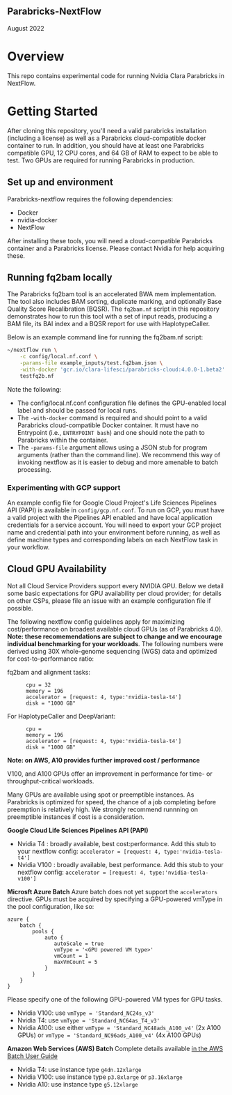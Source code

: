 Parabricks-NextFlow
-------------------
August 2022

# Overview
This repo contains experimental code for running Nvidia Clara Parabricks in NextFlow.


# Getting Started
After cloning this repository, you'll need a valid parabricks installation (including a license) as 
well as a Parabricks cloud-compatible docker container to run. In addition, you should have at least one
Parabricks compatible GPU, 12 CPU cores, and 64 GB of RAM to expect to be able to test. Two GPUs are required
for running Parabricks in production.


## Set up and environment
Parabricks-nextflow requires the following dependencies:
- Docker
- nvidia-docker
- NextFlow

After installing these tools, you will need a cloud-compatible Parabricks container and a Parabricks license.
Please contact Nvidia for help acquiring these.

## Running fq2bam locally

The Parabricks fq2bam tool is an accelerated BWA mem implementation. The tool also includes BAM sorting, duplicate marking, and optionally Base Quality Score Recalibration (BQSR). The `fq2bam.nf` script in this repository demonstrates how to run this tool with a set of input reads, producing a BAM file, its BAI index and a BQSR report for use with HaplotypeCaller.

Below is an example command line for running the fq2bam.nf script:

```bash
~/nextflow run \
    -c config/local.nf.conf \
    -params-file example_inputs/test.fq2bam.json \
    -with-docker 'gcr.io/clara-lifesci/parabricks-cloud:4.0.0-1.beta2' \
    testfq2b.nf
```

Note the following:
- The config/local.nf.conf configuration file defines the GPU-enabled local label and should be passed for local runs.
- The `-with-docker` command is required and should point to a valid Parabricks cloud-compatible Docker container. It must have no Entrypoint (i.e., `ENTRYPOINT bash`) and one should note the path to Parabricks within the container.
- The `-params-file` argument allows using a JSON stub for program arguments (rather than the command line). We recommend this way of invoking nextflow as it is easier to debug and more amenable to batch processing.

### Experimenting with GCP support
An example config file for Google Cloud Project's Life Sciences Pipelines API (PAPI) is available in `config/gcp.nf.conf`. To run on GCP, you must have a valid project with the Pipelines API enabled and have local application credentials for a service account. You will need to export your GCP project name and credential path into your environment before running, as well as define machine types and corresponding labels on each NextFlow task in your workflow.


## Cloud GPU Availability

Not all Cloud Service Providers support every NVIDIA GPU. Below we detail some basic expectations for GPU availability per cloud provider;
for details on other CSPs, please file an issue with an example configuration file if possible.

The following nextflow config guidelines apply for maximizing cost/performance on broadest available cloud GPUs (as of Parabricks 4.0).
**Note: these recomemendations are subject to change and we encourage individual benchmarking for your workloads**. The following numbers
were derived using 30X whole-genome sequencing (WGS) data and optimized for cost-to-performance ratio:

fq2bam and alignment tasks:
```
      cpu = 32
      memory = 196
      accelerator = [request: 4, type:'nvidia-tesla-t4']
      disk = "1000 GB"
```

For HaplotypeCaller and DeepVariant:
```
      cpu = 
      memory = 196
      accelerator = [request: 4, type:'nvidia-tesla-t4']
      disk = "1000 GB"
```

**Note: on AWS, A10 provides further improved cost / performance**

V100, and A100 GPUs offer an improvement in performance for time- or throughput-critical workloads.

Many GPUs are available using spot or preemptible instances. As Parabricks is optimized for speed, the
chance of a job completing before preemption is relatively high. We strongly recommend runnning on preemptible
instances if cost is a consideration.



**Google Cloud Life Sciences Pipelines API (PAPI)**
- Nvidia T4 : broadly available, best cost:performance. Add this stub to your nextflow config:
        `accelerator = [request: 4, type:'nvidia-tesla-t4']`
- Nvidia V100 : broadly available, best performance. Add this stub to your nextflow config:
        `accelerator = [request: 4, type:'nvidia-tesla-v100']`


**Microsft Azure Batch**
Azure batch does not yet support the `accelerators` directive. GPUs must be acquired by specifying a 
GPU-powered vmType in the pool configuration, like so:


```
azure {
    batch {
        pools {
            auto {
               autoScale = true
               vmType = '<GPU powered VM type>'
               vmCount = 1
               maxVmCount = 5
            }
        }
    }
}
```


Please specify one of the following GPU-powered VM types for GPU
tasks. 
- Nvidia V100: use `vmType = 'Standard_NC24s_v3'`
- Nvidia T4: use `vmType = 'Standard_NC64as_T4_v3'`
- Nvidia A100: use either `vmType = 'Standard_NC48ads_A100_v4'` (2x A100 GPUs) or `vmType = 'Standard_NC96ads_A100_v4'` (4x A100 GPUs)

**Amazon Web Services (AWS) Batch**
Complete details available [in the AWS Batch User Guide](https://docs.aws.amazon.com/batch/latest/userguide/gpu-jobs.html)
- Nvidia T4: use instance type `g4dn.12xlarge`
- Nvidia V100: use instance type `p3.8xlarge` or `p3.16xlarge`
- Nvidia A10: use instance type `g5.12xlarge`


